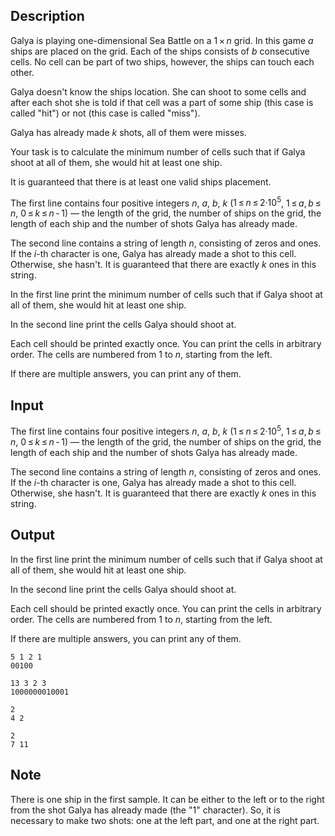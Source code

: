 ## Description

<div><p>Galya is playing one-dimensional Sea Battle on a <span class="tex-span">1 × <i>n</i></span> grid. In this game <span class="tex-span"><i>a</i></span> ships are placed on the grid. Each of the ships consists of <span class="tex-span"><i>b</i></span> consecutive cells. No cell can be part of two ships, however, the ships <span class="tex-font-style-bf">can touch</span> each other.</p><p>Galya doesn't know the ships location. She can shoot to some cells and after each shot she is told if that cell was a part of some ship (this case is called "hit") or not (this case is called "miss").</p><p>Galya has already made <span class="tex-span"><i>k</i></span> shots, all of them were misses.</p><p>Your task is to calculate the minimum number of cells such that if Galya shoot at all of them, she would hit at least one ship.</p><p>It is guaranteed that there is at least one valid ships placement.</p></div><div class="input-specification"><p>The first line contains four positive integers <span class="tex-span"><i>n</i></span>, <span class="tex-span"><i>a</i></span>, <span class="tex-span"><i>b</i></span>, <span class="tex-span"><i>k</i></span> (<span class="tex-span">1 ≤ <i>n</i> ≤ 2·10<sup class="upper-index">5</sup></span>, <span class="tex-span">1 ≤ <i>a</i>, <i>b</i> ≤ <i>n</i></span>, <span class="tex-span">0 ≤ <i>k</i> ≤ <i>n</i> - 1</span>)&nbsp;— the length of the grid, the number of ships on the grid, the length of each ship and the number of shots Galya has already made.</p><p>The second line contains a string of length <span class="tex-span"><i>n</i></span>, consisting of zeros and ones. If the <span class="tex-span"><i>i</i></span>-th character is one, Galya has already made a shot to this cell. Otherwise, she hasn't. It is guaranteed that there are exactly <span class="tex-span"><i>k</i></span> ones in this string. </p></div><div class="output-specification"><p>In the first line print the minimum number of cells such that if Galya shoot at all of them, she would hit at least one ship.</p><p>In the second line print the cells Galya should shoot at.</p><p>Each cell should be printed exactly once. You can print the cells in arbitrary order. The cells are numbered from <span class="tex-span">1</span> to <span class="tex-span"><i>n</i></span>, starting from the left.</p><p>If there are multiple answers, you can print any of them.</p></div>

## Input

<p>The first line contains four positive integers <span class="tex-span"><i>n</i></span>, <span class="tex-span"><i>a</i></span>, <span class="tex-span"><i>b</i></span>, <span class="tex-span"><i>k</i></span> (<span class="tex-span">1 ≤ <i>n</i> ≤ 2·10<sup class="upper-index">5</sup></span>, <span class="tex-span">1 ≤ <i>a</i>, <i>b</i> ≤ <i>n</i></span>, <span class="tex-span">0 ≤ <i>k</i> ≤ <i>n</i> - 1</span>)&nbsp;— the length of the grid, the number of ships on the grid, the length of each ship and the number of shots Galya has already made.</p><p>The second line contains a string of length <span class="tex-span"><i>n</i></span>, consisting of zeros and ones. If the <span class="tex-span"><i>i</i></span>-th character is one, Galya has already made a shot to this cell. Otherwise, she hasn't. It is guaranteed that there are exactly <span class="tex-span"><i>k</i></span> ones in this string. </p>

## Output

<p>In the first line print the minimum number of cells such that if Galya shoot at all of them, she would hit at least one ship.</p><p>In the second line print the cells Galya should shoot at.</p><p>Each cell should be printed exactly once. You can print the cells in arbitrary order. The cells are numbered from <span class="tex-span">1</span> to <span class="tex-span"><i>n</i></span>, starting from the left.</p><p>If there are multiple answers, you can print any of them.</p>





```input1
5 1 2 1
00100

```




```input2
13 3 2 3
1000000010001

```




```output1
2
4 2

```




```output2
2
7 11

```



## Note

<p>There is one ship in the first sample. It can be either to the left or to the right from the shot Galya has already made (the "<span class="tex-font-style-tt">1</span>" character). So, it is necessary to make two shots: one at the left part, and one at the right part.</p>

